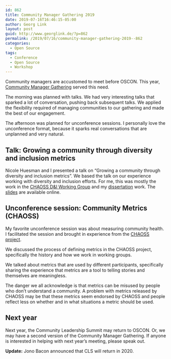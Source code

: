 ```yaml
---
id: 862
title: Community Manager Gathering 2019
date: 2019-07-16T16:46:15-05:00
author: Georg Link
layout: post
guid: http://www.georglink.de/?p=862
permalink: /2019/07/16/community-manager-gathering-2019--862
categories:
  - Open Source
tags:
  - Conference
  - Open Source
  - Workshop
---
```

Community managers are accustomed to meet before OSCON. This year, [Community Manager Gathering](https://www.meetup.com/Community-Manager-Meetup/events/260853795/) served this need. 

The morning was planned with talks. We had very interesting talks that sparked a lot of conversation, pushing back subsequent talks. We applied the flexibility required of managing communities to our gathering and made the best of our engagement. 

The afternoon was planned for unconference sessions. I personally love the unconference format, because it sparks real conversations that are unplanned and very natural. 

## Talk: Growing a community through diversity and inclusion metrics

Nicole Huesman and I presented a talk on &#8220;Growing a community through diversity and inclusion metrics&#8221;. We based the talk on our experience working with diversity and inclusion efforts. For me, this was mostly the work in the [CHAOSS D&I Working Group](https://github.com/chaoss/wg-diversity-inclusion/) and my [dissertation](https://digitalcommons.unomaha.edu/isqastudent/1/) work. The [slides](http://www.georglink.de/media/2019/07/2019osconGrowingCommunityThroughDiversityMetrics.pdf) are available online.

## Unconference session: Community Metrics (CHAOSS)

My favorite unconference session was about measuring community health. I facilitated the session and brought in experience from the [CHAOSS project](https://chaoss.community). 

We discussed the process of defining metrics in the CHAOSS project, specifically the history and how we work in working groups. 

We talked about metrics that are used by different participants, specifically sharing the experience that metrics are a tool to telling stories and themselves are meaningless. 

The danger we all acknowledge is that metrics can be misused by people who don&#8217;t understand a community. A problem with metrics released by CHAOSS may be that these metrics seem endorsed by CHAOSS and people reflect less on whether and in what situations a metric should be used.

## Next year

Next year, the Community Leadership Summit may return to OSCON. Or, we may have a second version of the Community Manager Gathering. If anyone is interested in helping with next year&#8217;s meeting, please speak out.

**Update:** Jono Bacon announced that CLS will return in 2020.